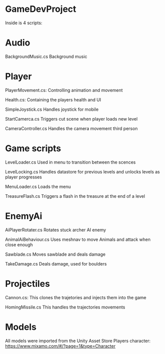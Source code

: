 # GameDevProject
Inside is 4 scripts:

# Audio
BackgroundMusic.cs Background music

# Player
PlayerMovement.cs: Controlling animation and movement

Health.cs: Containing the players health and UI

SimpleJoystick.cs Handles joystick for mobile

StartCamerca.cs Triggers cut scene when player loads new level

CameraController.cs Handles the camera movement third person

# Game scripts
LevelLoader.cs Used in menu to transition between the scences

LevelLocking.cs Handles datastore for previous levels and unlocks levels as player progresses

MenuLoader.cs Loads the menu

TreasureFlash.cs Triggers a flash in the treasure at the end of a level

# EnemyAi
AiPlayerRotater.cs Rotates stuck archer AI enemy 

AnimalAiBehaviour.cs Uses meshnav to move Animals and attack when close enough

Sawblade.cs Moves sawblade and deals damage

TakeDamage.cs Deals damage, used for boulders

# Projectiles
Cannon.cs: This clones the trajetories and injects them into the game

HomingMissile.cs This handles the trajectories movements

# Models
All models were imported from the Unity Asset Store
Players character: https://www.mixamo.com/#/?page=1&type=Character
